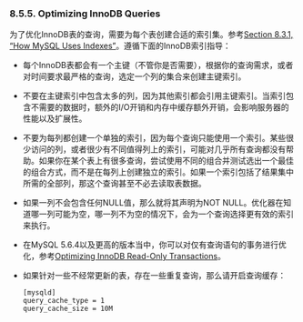 ### 8.5.5. Optimizing InnoDB Queries

为了优化InnoDB表的查询，需要为每个表创建合适的索引集。参考[Section 8.3.1, “How MySQL Uses Indexes”](TODO)。遵循下面的InnoDB索引指导：

* 每个InnoDB表都会有一个主键（不管你是否需要），根据你的查询需求，或者对时间要求最严格的查询，选定一个列的集合来创建主键索引。

* 不要在主键索引中包含太多的列，因为其他索引都会引用主键索引。当索引包含不需要的数据时，额外的I/O开销和内存中缓存额外开销，会影响服务器的性能以及扩展性。

* 不要为每列都创建一个单独的索引，因为每个查询只能使用一个索引。某些很少访问的列，或者很少有不同值得列上的索引，可能对几乎所有查询都没有帮助。如果你在某个表上有很多查询，尝试使用不同的组合并测试选出一个最佳的组合方式，而不是在每列上创建独立的索引。如果一个索引包括了结果集中所需的全部列，那这个查询甚至不必去读取表数据。

* 如果一列不会包含任何NULL值，那么就将其声明为NOT NULL。优化器在知道哪一列可能为空，哪一列不为空的情况下，会为一个查询选择更有效的索引来执行。

* 在MySQL 5.6.4以及更高的版本当中，你可以对仅有查询语句的事务进行优化，参考[Optimizing InnoDB Read-Only Transactions](TODO)。

* 如果针对一些不经常更新的表，存在一些重复查询，那么请开启查询缓存：

	```
	[mysqld]
	query_cache_type = 1
	query_cache_size = 10M
	```
